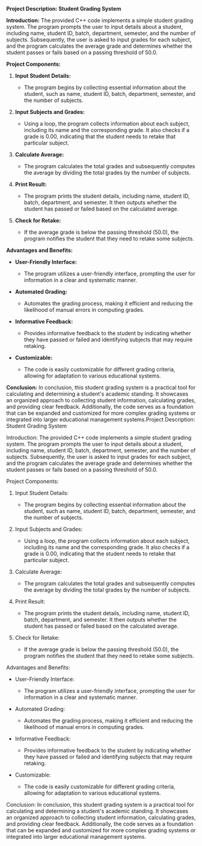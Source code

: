**Project Description: Student Grading System**

**Introduction:**
The provided C++ code implements a simple student grading system. The program prompts the user to input details about a student, including name, student ID, batch, department, semester, and the number of subjects. Subsequently, the user is asked to input grades for each subject, and the program calculates the average grade and determines whether the student passes or fails based on a passing threshold of 50.0.

**Project Components:**
1. **Input Student Details:**
   - The program begins by collecting essential information about the student, such as name, student ID, batch, department, semester, and the number of subjects.

2. **Input Subjects and Grades:**
   - Using a loop, the program collects information about each subject, including its name and the corresponding grade. It also checks if a grade is 0.00, indicating that the student needs to retake that particular subject.

3. **Calculate Average:**
   - The program calculates the total grades and subsequently computes the average by dividing the total grades by the number of subjects.

4. **Print Result:**
   - The program prints the student details, including name, student ID, batch, department, and semester. It then outputs whether the student has passed or failed based on the calculated average.

5. **Check for Retake:**
   - If the average grade is below the passing threshold (50.0), the program notifies the student that they need to retake some subjects.

**Advantages and Benefits:**
- **User-Friendly Interface:**
  - The program utilizes a user-friendly interface, prompting the user for information in a clear and systematic manner.

- **Automated Grading:**
  - Automates the grading process, making it efficient and reducing the likelihood of manual errors in computing grades.

- **Informative Feedback:**
  - Provides informative feedback to the student by indicating whether they have passed or failed and identifying subjects that may require retaking.

- **Customizable:**
  - The code is easily customizable for different grading criteria, allowing for adaptation to various educational systems.

**Conclusion:**
In conclusion, this student grading system is a practical tool for calculating and determining a student's academic standing. It showcases an organized approach to collecting student information, calculating grades, and providing clear feedback. Additionally, the code serves as a foundation that can be expanded and customized for more complex grading systems or integrated into larger educational management systems.Project Description: Student Grading System

Introduction:
The provided C++ code implements a simple student grading system. The program prompts the user to input details about a student, including name, student ID, batch, department, semester, and the number of subjects. Subsequently, the user is asked to input grades for each subject, and the program calculates the average grade and determines whether the student passes or fails based on a passing threshold of 50.0.

Project Components:
1. Input Student Details:
   - The program begins by collecting essential information about the student, such as name, student ID, batch, department, semester, and the number of subjects.

2. Input Subjects and Grades:
   - Using a loop, the program collects information about each subject, including its name and the corresponding grade. It also checks if a grade is 0.00, indicating that the student needs to retake that particular subject.

3. Calculate Average:
   - The program calculates the total grades and subsequently computes the average by dividing the total grades by the number of subjects.

4. Print Result:
   - The program prints the student details, including name, student ID, batch, department, and semester. It then outputs whether the student has passed or failed based on the calculated average.

5. Check for Retake:
   - If the average grade is below the passing threshold (50.0), the program notifies the student that they need to retake some subjects.

Advantages and Benefits:
- User-Friendly Interface:
  - The program utilizes a user-friendly interface, prompting the user for information in a clear and systematic manner.

- Automated Grading:
  - Automates the grading process, making it efficient and reducing the likelihood of manual errors in computing grades.

- Informative Feedback:
  - Provides informative feedback to the student by indicating whether they have passed or failed and identifying subjects that may require retaking.

- Customizable:
  - The code is easily customizable for different grading criteria, allowing for adaptation to various educational systems.

Conclusion:
In conclusion, this student grading system is a practical tool for calculating and determining a student's academic standing. It showcases an organized approach to collecting student information, calculating grades, and providing clear feedback. Additionally, the code serves as a foundation that can be expanded and customized for more complex grading systems or integrated into larger educational management systems.

